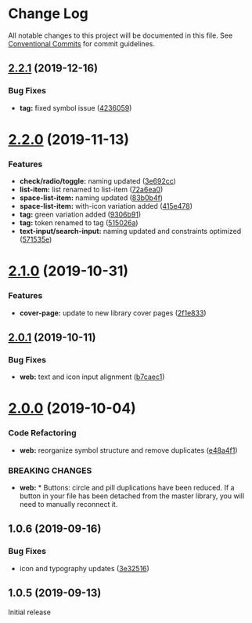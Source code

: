 # Change Log

All notable changes to this project will be documented in this file.
See [Conventional Commits](https://conventionalcommits.org) for commit guidelines.

## [2.2.1](https://github.com/momentum-design/momentum-design-kit/compare/@momentum-ui/web-sketch-kit@2.2.0...@momentum-ui/web-sketch-kit@2.2.1) (2019-12-16)


### Bug Fixes

* **tag:** fixed symbol issue ([4236059](https://github.com/momentum-design/momentum-design-kit/commit/4236059))





# [2.2.0](https://github.com/momentum-design/momentum-design-kit/compare/@momentum-ui/web-sketch-kit@2.1.0...@momentum-ui/web-sketch-kit@2.2.0) (2019-11-13)


### Features

* **check/radio/toggle:** naming updated ([3e692cc](https://github.com/momentum-design/momentum-design-kit/commit/3e692cc))
* **list-item:** list renamed to list-item ([72a6ea0](https://github.com/momentum-design/momentum-design-kit/commit/72a6ea0))
* **space-list-item:** naming updated ([83b0b4f](https://github.com/momentum-design/momentum-design-kit/commit/83b0b4f))
* **space-list-item:** with-icon variation added ([415e478](https://github.com/momentum-design/momentum-design-kit/commit/415e478))
* **tag:** green variation added ([9306b91](https://github.com/momentum-design/momentum-design-kit/commit/9306b91))
* **tag:** token renamed to tag ([515026a](https://github.com/momentum-design/momentum-design-kit/commit/515026a))
* **text-input/search-input:** naming updated and constraints optimized ([571535e](https://github.com/momentum-design/momentum-design-kit/commit/571535e))





# [2.1.0](https://github.com/momentum-design/momentum-design-kit/compare/@momentum-ui/web-sketch-kit@2.0.1...@momentum-ui/web-sketch-kit@2.1.0) (2019-10-31)


### Features

* **cover-page:** update to new library cover pages ([2f1e833](https://github.com/momentum-design/momentum-design-kit/commit/2f1e833))





## [2.0.1](https://github.com/momentum-design/momentum-design-kit/compare/@momentum-ui/web-sketch-kit@2.0.0...@momentum-ui/web-sketch-kit@2.0.1) (2019-10-11)


### Bug Fixes

* **web:** text and icon input alignment ([b7caec1](https://github.com/momentum-design/momentum-design-kit/commit/b7caec1))





# [2.0.0](https://github.com/momentum-design/momentum-design-kit/compare/@momentum-ui/web-sketch-kit@1.0.6...@momentum-ui/web-sketch-kit@2.0.0) (2019-10-04)


### Code Refactoring

* **web:** reorganize symbol structure and remove duplicates ([e48a4f1](https://github.com/momentum-design/momentum-design-kit/commit/e48a4f1))


### BREAKING CHANGES

* **web:** * Buttons: circle and pill duplications have been reduced. If a button in your file has been detached from the master library, you will need to manually reconnect it.





## 1.0.6 (2019-09-16)


### Bug Fixes

* icon and typography updates ([3e32516](https://github.com/momentum-design/momentum-design-kit/commit/3e32516))





## 1.0.5 (2019-09-13)

Initial release
